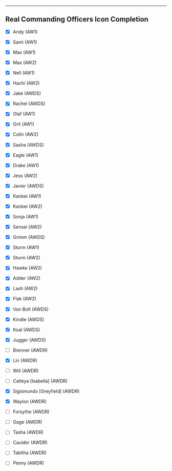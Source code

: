 ----------------------------------------
Real Commanding Officers Icon Completion
----------------------------------------

* [x] Andy (AW1)
* [x] Sami (AW1)
* [x] Max (AW1)
* [x] Max (AW2)
* [x] Nell (AW1)
* [x] Hachi (AW2)
* [x] Jake (AWDS)
* [x] Rachel (AWDS)

* [x] Olaf (AW1)
* [x] Grit (AW1)
* [x] Colin (AW2)
* [x] Sasha (AWDS)

* [x] Eagle (AW1)
* [x] Drake (AW1)
* [x] Jess (AW2)
* [x] Javier (AWDS)

* [x] Kanbei (AW1)
* [x] Kanbei (AW2)
* [x] Sonja (AW1)
* [x] Sensei (AW2)
* [x] Grimm (AWDS)

* [x] Sturm (AW1)
* [x] Sturm (AW2)
* [x] Hawke (AW2)
* [x] Adder (AW2)
* [x] Lash (AW2)
* [x] Flak (AW2)
* [x] Von Bolt (AWDS)
* [x] Kindle (AWDS)
* [x] Koal (AWDS)
* [x] Jugger (AWDS)

* [ ] Brenner (AWDR)
* [x] Lin (AWDR)
* [ ] Will (AWDR)
* [ ] Catleya [Isabella] (AWDR)

* [x] Sigismundo [Greyfield] (AWDR)
* [x] Waylon (AWDR)

* [ ] Forsythe (AWDR)
* [ ] Gage (AWDR)
* [ ] Tasha (AWDR)

* [ ] Caulder (AWDR)
* [ ] Tabitha (AWDR)
* [ ] Penny (AWDR)
